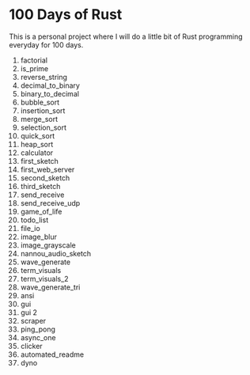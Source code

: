 # 100 Days of Rust

This is a personal project where I will do a little bit of Rust programming everyday for 100 days.

1. factorial
2. is_prime
3. reverse_string
4. decimal_to_binary
5. binary_to_decimal
6. bubble_sort
7. insertion_sort
8. merge_sort
9. selection_sort
10. quick_sort
11. heap_sort
12. calculator
13. first_sketch
14. first_web_server
15. second_sketch
16. third_sketch
17. send_receive
18. send_receive_udp
19. game_of_life
20. todo_list
21. file_io
22. image_blur
23. image_grayscale
24. nannou_audio_sketch
25. wave_generate
26. term_visuals
27. term_visuals_2
28. wave_generate_tri
29. ansi
30. gui
31. gui 2
32. scraper
33. ping_pong
34. async_one
35. clicker
36. automated_readme
37. dyno
